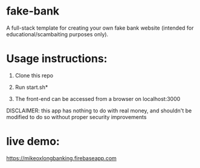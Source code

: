 # fake-bank
A full-stack template for creating your own fake bank website (intended for educational/scambaiting purposes only).

# Usage instructions:
1. Clone this repo

2. Run start.sh*

3. The front-end can be accessed from a browser on localhost:3000


DISCLAIMER: this app has nothing to do with real money, and shouldn't be modified to do so without proper security improvements

# live demo:
https://mikeoxlongbanking.firebaseapp.com